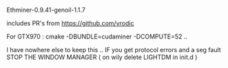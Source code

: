 Ethminer-0.9.41-genoil-1.1.7

includes PR's from https://github.com/vrodic

For GTX970 : 
cmake -DBUNDLE=cudaminer -DCOMPUTE=52 .. 

I have nowhere else to keep this .. 
IF you get protocol errors and a seg fault STOP THE WINDOW MANAGER ( on wily delete LIGHTDM in init.d ) 

